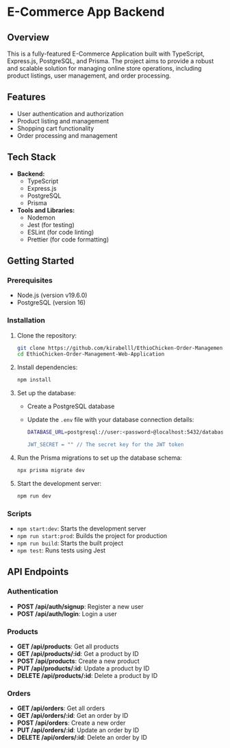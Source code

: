 # E-Commerce App Backend

## Overview

This is a fully-featured E-Commerce Application built with TypeScript, Express.js, PostgreSQL, and Prisma. The project aims to provide a robust and scalable solution for managing online store operations, including product listings, user management, and order processing.

## Features

- User authentication and authorization
- Product listing and management
- Shopping cart functionality
- Order processing and management

## Tech Stack

- **Backend:**
  - TypeScript
  - Express.js
  - PostgreSQL
  - Prisma
- **Tools and Libraries:**
  - Nodemon
  - Jest (for testing)
  - ESLint (for code linting)
  - Prettier (for code formatting)

## Getting Started

### Prerequisites

- Node.js (version v19.6.0)
- PostgreSQL (version 16)

### Installation

1. Clone the repository:

   ```bash
   git clone https://github.com/kirabelll/EthioChicken-Order-Management-Web-Application.git
   cd EthioChicken-Order-Management-Web-Application
   ```

2. Install dependencies:

   ```bash
   npm install
   ```

3. Set up the database:

   - Create a PostgreSQL database
   - Update the `.env` file with your database connection details:

     ``` bash
     DATABASE_URL=postgresql://user:<password>@localhost:5432/database?schema=EthioChicken"

     JWT_SECRET = "" // The secret key for the JWT token
     ```

4. Run the Prisma migrations to set up the database schema:

   ```bash
   npx prisma migrate dev
   ```

5. Start the development server:

   ```bash
   npm run dev
   ```

### Scripts

- `npm start:dev`: Starts the development server
- `npm run start:prod`: Builds the project for production
- `npm run build`: Starts the built project
- `npm test`: Runs tests using Jest

## API Endpoints

### Authentication

- **POST /api/auth/signup**: Register a new user
- **POST /api/auth/login**: Login a user

### Products

- **GET /api/products**: Get all products
- **GET /api/products/:id**: Get a product by ID
- **POST /api/products**: Create a new product
- **PUT /api/products/:id**: Update a product by ID
- **DELETE /api/products/:id**: Delete a product by ID

### Orders

- **GET /api/orders**: Get all orders
- **GET /api/orders/:id**: Get an order by ID
- **POST /api/orders**: Create a new order
- **PUT /api/orders/:id**: Update an order by ID
- **DELETE /api/orders/:id**: Delete an order by ID

